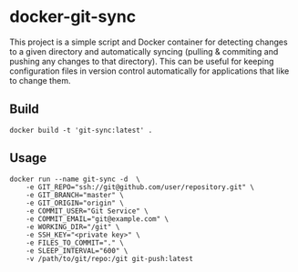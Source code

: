 # docker-git-sync
This project is a simple script and Docker container for detecting changes to a
given directory and automatically syncing (pulling & commiting and pushing any
changes to that directory).
This can be useful for keeping configuration files in version control automatically
for applications that like to change them.

## Build
```
docker build -t 'git-sync:latest' .
```

## Usage
```
docker run --name git-sync -d  \
    -e GIT_REPO="ssh://git@github.com/user/repository.git" \
    -e GIT_BRANCH="master" \
    -e GIT_ORIGIN="origin" \
    -e COMMIT_USER="Git Service" \
    -e COMMIT_EMAIL="git@example.com" \
    -e WORKING_DIR="/git" \
    -e SSH_KEY="<private key>" \
    -e FILES_TO_COMMIT="." \
    -e SLEEP_INTERVAL="600" \
    -v /path/to/git/repo:/git git-push:latest
```

